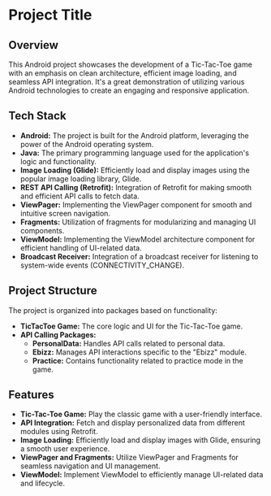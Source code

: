 # Project Title

## Overview

This Android project showcases the development of a Tic-Tac-Toe game with an emphasis on clean architecture, efficient image loading, and seamless API integration. It's a great demonstration of utilizing various Android technologies to create an engaging and responsive application.

## Tech Stack

- **Android:** The project is built for the Android platform, leveraging the power of the Android operating system.
- **Java:** The primary programming language used for the application's logic and functionality.
- **Image Loading (Glide):** Efficiently load and display images using the popular image loading library, Glide.
- **REST API Calling (Retrofit):** Integration of Retrofit for making smooth and efficient API calls to fetch data.
- **ViewPager:** Implementing the ViewPager component for smooth and intuitive screen navigation.
- **Fragments:** Utilization of fragments for modularizing and managing UI components.
- **ViewModel:** Implementing the ViewModel architecture component for efficient handling of UI-related data.
- **Broadcast Receiver:** Integration of a broadcast receiver for listening to system-wide events (CONNECTIVITY_CHANGE).
 
## Project Structure

The project is organized into packages based on functionality:

- **TicTacToe Game:** The core logic and UI for the Tic-Tac-Toe game.
- **API Calling Packages:**
  - **PersonalData:** Handles API calls related to personal data.
  - **Ebizz:** Manages API interactions specific to the "Ebizz" module.
  - **Practice:** Contains functionality related to practice mode in the game.

## Features

- **Tic-Tac-Toe Game:** Play the classic game with a user-friendly interface.
- **API Integration:** Fetch and display personalized data from different modules using Retrofit.
- **Image Loading:** Efficiently load and display images with Glide, ensuring a smooth user experience.
- **ViewPager and Fragments:** Utilize ViewPager and Fragments for seamless navigation and UI management.
- **ViewModel:** Implement ViewModel to efficiently manage UI-related data and lifecycle.


